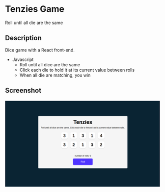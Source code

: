# Tenzies Game

Roll until all die are the same

## Description

Dice game with a React front-end.

- Javascript
  - Roll until all dice are the same
  - Click each die to hold it at its current value between rolls
  - When all die are matching, you win

## Screenshot

![App Screenshot](/public/tenzies-screenshot.jpg)

<!--
## Things Learned:

- React event listeners
- React useState
- React useEffect
- React props
- Conditional rendering -->
